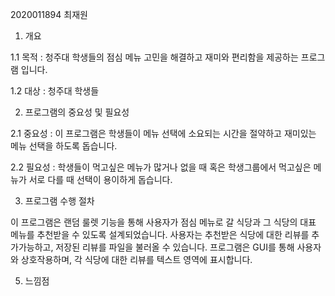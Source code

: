 2020011894 최재원
1. 개요

1.1 목적 : 청주대 학생들의 점심 메뉴 고민을 해결하고 재미와 편리함을 제공하는 프로그램 입니다.

1.2 대상 : 청주대 학생들

2. 프로그램의 중요성 및 필요성

2.1 중요성 : 이 프로그램은 학생들이 메뉴 선택에 소요되는 시간을 절약하고 재미있는 메뉴 선택을 하도록 돕습니다.

2.2 필요성 : 학생들이 먹고싶은 메뉴가 많거나 없을 때 혹은 학생그룹에서 먹고싶은 메뉴가 서로 다를 때 선택이 용이하게 돕습니다.

3. 프로그램 수행 절차

이 프로그램은 랜덤 룰렛 기능을 통해 사용자가 점심 메뉴로 갈 식당과 그 식당의 대표 메뉴를 추천받을 수 있도록 설계되었습니다.
사용자는 추천받은 식당에 대한 리뷰를 추가가능하고, 저장된 리뷰를 파일을 불러올 수 있습니다.
프로그램은 GUI를 통해 사용자와 상호작용하며, 각 식당에 대한 리뷰를 텍스트 영역에 표시합니다.

5. 느낌점
